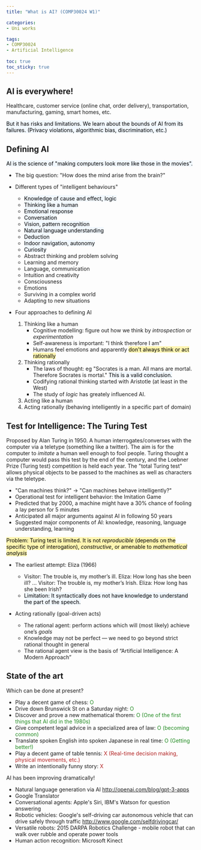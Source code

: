```yaml
---
title: "What is AI? (COMP30024 W1)"

categories: 
- Uni works

tags:
- COMP30024
- Artificial Intelligence
  
toc: true
toc_sticky: true
---
```


## AI is everywhere!

Healthcare, customer service (online chat, order delivery), transportation, manufacturing, gaming, smart homes, etc. 

<mark style='background-color: #f1f8ff'> But it has risks and limitations. We learn about the bounds of AI from its failures. (Privacy violations, algorithmic bias, discrimination, etc.) </mark>

## Defining AI

<mark style='background-color: #f1f8ff'> AI is the science of "making computers look more like those in the movies". </mark>

- The big question: "How does the mind arise from the brain?" 
- Different types of "intelligent behaviours"
  - <mark style='background-color: #f1f8ff'> Knowledge of cause and effect, logic </mark>
  - <mark style='background-color: #f1f8ff'> Thinking like a human </mark>
  - <mark style='background-color: #f1f8ff'> Emotional response </mark>
  - <mark style='background-color: #f1f8ff'> Conversation </mark>
  - <mark style='background-color: #f1f8ff'> Vision, pattern recognition </mark>
  - <mark style='background-color: #f1f8ff'> Natural language understanding </mark>
  - <mark style='background-color: #f1f8ff'> Deduction </mark>
  - <mark style='background-color: #f1f8ff'> Indoor navigation, autonomy </mark>
  - <mark style='background-color: #f1f8ff'> Curiosity </mark>
  - Abstract thinking and problem solving
  - Learning and memory
  - Language, communication
  - Intuition and creativity
  - Consciousness
  - Emotions
  - Surviving in a complex world
  - Adapting to new situations

- Four approaches to defining AI
  1. Thinking like a human
     - Cognitive modelling: figure out how we think by *introspection* or *experimentation*
     - Self-awareness is important: "I think therefore I am"
     - Humans feel emotions and apparently <mark style='background-color: #fff5b1'> don't always think or act rationally </mark>
  2. Thinking rationally
      - The laws of thought: eg "Socrates is a man. All mans are mortal. Therefore Socrates is mortal." <mark style='background-color: #f1f8ff'> This is a valid conclusion. </mark>
      - Codifying rational thinking started with Aristotle (at least in the West)
      - The study of *logic* has greately influenced AI.
  3. Acting like a human
  4. Acting rationally (behaving intelligently in a specific part of domain)

## Test for Intelligence: The Turing Test

Proposed by Alan Turing in 1950. A human interrogates/converses with the computer via a teletype (something like a twitter). The aim is for the computer to *imitate* a human well enough to fool people. Turing thought a computer would pass this test by the end of the century, and the Loebner Prize (Turing test) competition is held each year. The "total Turing test" allows physical objects to be passed to the machines as well as characters via the teletype.

- "Can machines think?" -> "Can machines behave intelligently?"
- Operational test for intelligent behavior: the Imitation Game
- Predicted that by 2000, a machine might have a 30% chance of
fooling a lay person for 5 minutes
- Anticipated all major arguments against AI in following 50 years
- Suggested major components of AI: knowledge, reasoning, language
understanding, learning

<mark style='background-color: #fff5b1'> Problem: Turing test is limited. It is not *reproducible* (depends on the specific type of interogation), *constructive*, or amenable to *mathematical analysis*</mark>

- The earliest attempt: Eliza (1966)
  - Visitor: The trouble is, my mother’s ill.
Eliza: How long has she been ill?
...
Visitor: The trouble is, my mother’s Irish.
Eliza: How long has she been Irish?
  - <mark style='background-color: #f1f8ff'> Limitation: It syntactically does not have knowledge to understand the part of the speech. </mark>

- Acting rationally (goal-driven acts)
  - The rational agent: perform actions which will (most likely) achieve one’s *goals*
  - Knowledge may not be perfect — we need to go beyond strict rational thought in general
  - The rational agent view is the basis of “Artificial Intelligence: A Modern Approach”

## State of the art

Which can be done at present?

- Play a decent game of chess: <font color='forestgreen'> O </font>
- Drive down Brunswick St on a Saturday night: <font color='forestgreen'> O </font>
- Discover and prove a new mathematical thorem: <font color='forestgreen'> O (One of the first things that AI did in the 1980s) </font> 
- Give competent legal advice in a specialized area of law: <font color='forestgreen'> O (becoming common) </font>
- Translate spoken English into spoken Japanese in real time: <font color='forestgreen'> O (Getting better!) </font> 
- Play a decent game of table tennis: <font color='Firebrick'> X (Real-time decision making, physical movements, etc.) </font>
- Write an intentionally funny story: <font color='Firebrick'> X </font>

AI has been improving dramatically!

- Natural language generation via AI <http://openai.com/blog/gpt-3-apps>
- Google Translator
- Conversational agents: Apple's Siri, IBM's Watson for question answering
- Robotic vehicles: Google's self-driving car autonomous vehicle that can drive safely through traffic <http://www.google.com/selfdrivingcar/>
- Versatile robots: 2015 DARPA Robotics Challenge - mobile robot that can walk over rubble and operate power tools
- Human action recognition: Microsoft Kinect